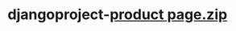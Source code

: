 # djangoproject-[product page.zip](https://github.com/hichamzy/djangoproject-/files/9009963/product.page.zip)

